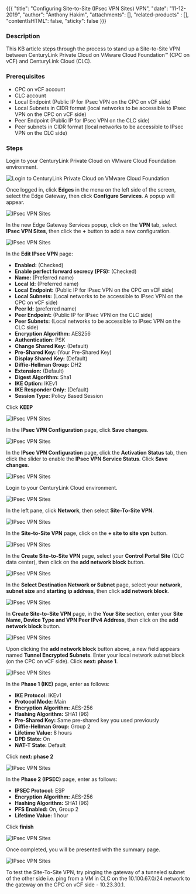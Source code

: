{{{
  "title": "Configuring Site-to-Site (IPsec VPN Sites) VPN",
  "date": "11-12-2019",
  "author": "Anthony Hakim",
  "attachments": [],
  "related-products" : [],
  "contentIsHTML": false,
  "sticky": false
}}}

### Description
This KB article steps through the process to stand up a Site-to-Site VPN between CenturyLink Private Cloud on VMware Cloud Foundation™ (CPC on vCF) and CenturyLink Cloud (CLC).

### Prerequisites
* CPC on vCF account
* CLC account
* Local Endpoint (Public IP for IPsec VPN on the CPC on vCF side)
* Local Subnets in CIDR format (local networks to be accessible to IPsec VPN on the CPC on vCF side)
* Peer Endpoint (Public IP for IPsec VPN on the CLC side)
* Peer subnets in CIDR format (local networks to be accessible to IPsec VPN on the CLC side)

### Steps
Login to your CenturyLink Private Cloud on VMware Cloud Foundation environment.

  ![Login to CenturyLink Private Cloud on VMware Cloud Foundation](../../images/dccf/login-html5.png)

Once logged in, click __Edges__ in the menu on the left side of the screen, select the Edge Gateway, then click __Configure Services__. A popup will appear.

  ![IPsec VPN Sites](../../images/dccf/s2svpn1.png)

In the new Edge Gateway Services popup, click on the __VPN__ tab, select __IPsec VPN Sites__, then click the __+__ button to add a new configuration.

  ![IPsec VPN Sites](../../images/dccf/s2svpn2.png)

In the __Edit IPsec VPN__ page:
 - __Enabled:__ (Checked)
 - __Enable perfect forward secrecy (PFS):__ (Checked)
 - __Name:__ (Preferred name)
 - __Local Id:__ (Preferred name)
 - __Local Endpoint:__ (Public IP for IPsec VPN on the CPC on vCF side)
 - __Local Subnets:__ (Local networks to be accessible to IPsec VPN on the CPC on vCF side)
 - __Peer Id:__ (preferred name)
 - __Peer Endpoint:__ (Public IP for IPsec VPN on the CLC side)
 - __Peer Subnets:__ (Local networks to be accessible to IPsec VPN on the CLC side)
 - __Encryption Algorithm:__ AES256
 - __Authentication:__ PSK
 - __Change Shared Key:__ (Default)
 - __Pre-Shared Key:__ (Your Pre-Shared Key)
 - __Display Shared Key:__ (Default)
 - __Diffie-Hellman Group:__ DH2
 - __Extension:__ (Default)
 - __Digest Algorithm:__ Sha1
 - __IKE Option:__ IKEv1
 - __IKE Responder Only:__ (Default)
 - __Session Type:__ Policy Based Session

Click __KEEP__

  ![IPsec VPN Sites](../../images/dccf/s2svpn3.png)

In the __IPsec VPN Configuration__ page, click __Save changes__.

  ![IPsec VPN Sites](../../images/dccf/s2svpn4.png)

In the __IPsec VPN Configuration__ page, click the __Activation Status__ tab, then click the slider to enable the __IPsec VPN Service Status__. Click __Save changes__.

  ![IPsec VPN Sites](../../images/dccf/s2svpn5.png)

Login to your CenturyLink Cloud environment.

  ![IPsec VPN Sites](../../images/dccf/s2svpn6.png)

In the left pane, click __Network__, then select __Site-To-Site VPN__.

  ![IPsec VPN Sites](../../images/dccf/s2svpn7.png)

In the __Site-to-Site VPN__ page, click on the __+ site to site vpn__ button.

  ![IPsec VPN Sites](../../images/dccf/s2svpn8.png)

In the __Create Site-to-Site VPN__ page, select your __Control Portal Site__ (CLC data center), then click on the __add network block__ button.

  ![IPsec VPN Sites](../../images/dccf/s2svpn9.png)

In the __Select Destination Network or Subnet__ page, select your __network, subnet size__ and __starting ip address__, then click __add network block__.

  ![IPsec VPN Sites](../../images/dccf/s2svpn10.png)

In __Create Site-to-Site VPN__ page, in the __Your Site__ section, enter your __Site Name, Device Type and VPN Peer IPv4 Address__, then click on the __add network block__ button.

  ![IPsec VPN Sites](../../images/dccf/s2svpn11.png)

Upon clicking the __add network block__ button above, a new field appears named __Tunnel Encrypted Subnets__. Enter your local network subnet block (on the CPC on vCF side). Click __next: phase 1__.

  ![IPsec VPN Sites](../../images/dccf/s2svpn12.png)

In the __Phase 1 (IKE)__ page, enter as follows:
  - __IKE Protocol:__ IKEv1
  - __Protocol Mode:__ Main
  - __Encryption Algorithm:__ AES-256
  - __Hashing Algorithm:__ SHA1 (96)
  - __Pre-Shared Key:__ Same pre-shared key you used previously
  - __Diffie-Hellman Group:__ Group 2
  - __Lifetime Value:__ 8 hours
  - __DPD State:__ On
  - __NAT-T State:__ Default

Click __next: phase 2__

  ![IPsec VPN Sites](../../images/dccf/s2svpn13.png)

In the __Phase 2 (IPSEC)__ page, enter as follows:
  - __IPSEC Protocol:__ ESP
  - __Encryption Algorithm:__ AES-256
  - __Hashing Algorithm:__ SHA1 (96)
  - __PFS Enabled:__ On, Group 2
  - __Lifetime Value:__ 1 hour

Click __finish__

  ![IPsec VPN Sites](../../images/dccf/s2svpn14.png)

Once completed, you will be presented with the summary page.

  ![IPsec VPN Sites](../../images/dccf/s2svpn15.png)

To test the Site-To-Site VPN, try pinging the gateway of a tunneled subnet of the other side i.e. ping from a VM in CLC on the 10.100.67.0/24 network to the gateway on the CPC on vCF side - 10.23.30.1.
